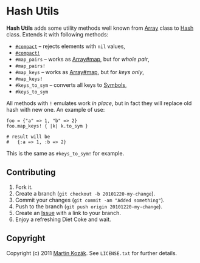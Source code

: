 Hash Utils
==========

**Hash Utils** adds some utility methods well known from [Array][1]
class to [Hash][2] class. Extends it with following methods:

* [`#compact`][3] – rejects elements with `nil` values,
* [`#compact!`][4]
* `#map_pairs` – works as [Array#map][5], but for *whole pair*,
* `#map_pairs!`
* `#map_keys` – works as [Array#map][5], but for *keys only*,
* `#map_keys!`
* `#keys_to_sym` – converts all keys to [Symbols][6],
* `#keys_to_sym`

All methods with `!` emulates work *in place*, but in fact they will 
replace old hash with new one. An example of use: 

    foo = {"a" => 1, "b" => 2}
    foo.map_keys! { |k| k.to_sym }
    
    # result will be
    #   {:a => 1, :b => 2}
    
This is the same as `#keys_to_sym!` for example.

Contributing
------------

1. Fork it.
2. Create a branch (`git checkout -b 20101220-my-change`).
3. Commit your changes (`git commit -am "Added something"`).
4. Push to the branch (`git push origin 20101220-my-change`).
5. Create an [Issue][7] with a link to your branch.
6. Enjoy a refreshing Diet Coke and wait.


Copyright
---------

Copyright (c) 2011 [Martin Kozák][8]. See `LICENSE.txt` for
further details.

[1]: http://www.ruby-doc.org/core/classes/Array.html
[2]: http://www.ruby-doc.org/core/classes/Hash.html
[3]: http://www.ruby-doc.org/core/classes/Array.html#M000278
[4]: http://www.ruby-doc.org/core/classes/Array.html#M000279
[5]: http://www.ruby-doc.org/core/classes/Array.html#M000249
[6]: http://www.ruby-doc.org/core/classes/Symbol.html
[7]: http://github.com/martinkozak/hash-utils/issues
[8]: http://www.martinkozak.net/
